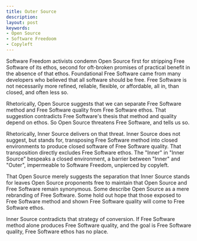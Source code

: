 ```yaml
---
title: Outer Source
description:
layout: post
keywords:
- Open Source
- Software Freedoom
- Copyleft
---
```


Software Freedom activists condemn Open Source first for stripping Free Software of its ethos, second for oft-broken promises of practical benefit in the absence of that ethos.  Foundational Free Software came from many developers who believed that all software should be free.  Free Software is not necessarily more refined, reliable, flexible, or affordable, all in, than closed, and often less so.

Rhetorically, Open Source suggests that we can separate Free Software method and Free Software quality from Free Software ethos.  That suggestion contradicts Free Software's thesis that method and quality depend on ethos.  So Open Source threatens Free Software, and tells us so.

Rhetorically, Inner Source delivers on that threat.  Inner Source does not suggest, but stands for, transposing Free Software method into closed environments to produce closed software of Free Software quality.  That transposition directly excludes Free Software ethos.  The "Inner" in "Inner Source" bespeaks a closed environment, a barrier between "Inner" and "Outer", impermeable to Software Freedom, unpierced by copyleft.

That Open Source merely suggests the separation that Inner Source stands for leaves Open Source proponents free to maintain that Open Source and Free Software remain synonymous.  Some describe Open Source as a mere rebranding of Free Software.  Some hold out hope that those exposed to Free Software method and shown Free Software quality will come to Free Software ethos.

Inner Source contradicts that strategy of conversion.  If Free Software method alone produces Free Software quality, and the goal is Free Software quality, Free Software ethos has no place.